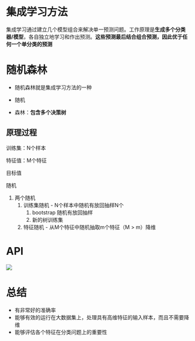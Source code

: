 # 集成学习方法

集成学习通过建立几个模型组合来解决单一预测问题。工作原理是**生成多个分类器/模型**，各自独立地学习和作出预测。**这些预测最后结合组合预测，因此优于任何一个单分类的预测**

# 随机森林

- 随机森林就是集成学习方法的一种

- 随机
- 森林：**包含多个决策树**

## 原理过程

训练集：N个样本

特征值：M个特征

目标值

随机

1. 两个随机
   1. 训练集随机 - N个样本中随机有放回抽样N个
      1. bootstrap 随机有放回抽样
      2. 新的树训练集
   2. 特征随机 - 从M个特征中随机抽取m个特征（M > m）降维

# API

![](http://img.wangzun233.top/%E9%BB%91%E9%A9%AC%E6%9C%BA%E5%99%A8%E5%AD%A6%E4%B9%A009_1.png)

# 总结

- 有非常好的准确率
- 能够有效的运行在大数据集上，处理具有高维特征的输入样本，而且不需要降维
- 能够评估各个特征在分类问题上的重要性